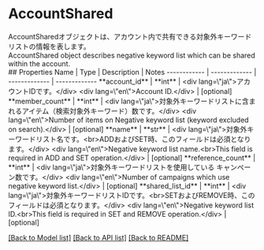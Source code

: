 # AccountShared

<div lang=\"ja\">AccountSharedオブジェクトは、アカウント内で共有できる対象外キーワードリストの情報を表します。</div> <div lang=\"en\">AccountShared object describes negative keyword list which can be shared within the account.</div> 
## Properties
Name | Type | Description | Notes
------------ | ------------- | ------------- | -------------
**account_id** | **int** | &lt;div lang&#x3D;\&quot;ja\&quot;&gt;アカウントIDです。&lt;/div&gt; &lt;div lang&#x3D;\&quot;en\&quot;&gt;Account ID.&lt;/div&gt;  | [optional] 
**member_count** | **int** | &lt;div lang&#x3D;\&quot;ja\&quot;&gt;対象外キーワードリストに含まれるアイテム（検索対象外キーワード）数です。&lt;/div&gt; &lt;div lang&#x3D;\&quot;en\&quot;&gt;Number of items on Negative keyword list (keyword excluded on search).&lt;/div&gt;  | [optional] 
**name** | **str** | &lt;div lang&#x3D;\&quot;ja\&quot;&gt;対象外キーワードリスト名です。&lt;br&gt;ADDおよびSET時、このフィールドは必須となります。&lt;/div&gt; &lt;div lang&#x3D;\&quot;en\&quot;&gt;Negative keyword list name.&lt;br&gt;This field is required in ADD and SET operation.&lt;/div&gt;  | [optional] 
**reference_count** | **int** | &lt;div lang&#x3D;\&quot;ja\&quot;&gt;対象外キーワードリストを使用している キャンペーン数です。&lt;/div&gt; &lt;div lang&#x3D;\&quot;en\&quot;&gt;Number of campaigns which use negative keyword list.&lt;/div&gt;  | [optional] 
**shared_list_id** | **int** | &lt;div lang&#x3D;\&quot;ja\&quot;&gt;対象外キーワードリストIDです。&lt;br&gt;SETおよびREMOVE時、このフィールドは必須となります。&lt;/div&gt; &lt;div lang&#x3D;\&quot;en\&quot;&gt;Negative keyword list ID.&lt;br&gt;This field is required in SET and REMOVE operation.&lt;/div&gt;  | [optional] 

[[Back to Model list]](../README.md#documentation-for-models) [[Back to API list]](../README.md#documentation-for-api-endpoints) [[Back to README]](../README.md)


